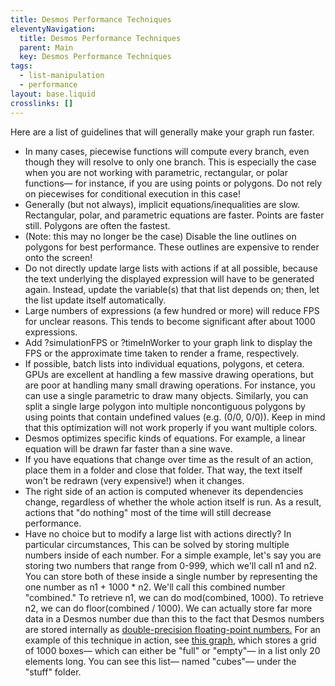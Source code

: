 ```yaml
---
title: Desmos Performance Techniques
eleventyNavigation:
  title: Desmos Performance Techniques
  parent: Main
  key: Desmos Performance Techniques
tags:
  - list-manipulation
  - performance
layout: base.liquid
crosslinks: []
---
```


Here are a list of guidelines that will generally make your graph run faster.

- In many cases, piecewise functions will compute every branch, even though they will resolve to only one branch. This is especially the case when you are not working with parametric, rectangular, or polar functions&mdash; for instance, if you are using points or polygons. Do not rely on piecewises for conditional execution in this case!
- Generally (but not always), implicit equations/inequalities are slow. Rectangular, polar, and parametric equations are faster. Points are faster still. Polygons are often the fastest.
- (Note: this may no longer be the case) Disable the line outlines on polygons for best performance. These outlines are expensive to render onto the screen!
- Do not directly update large lists with actions if at all possible, because the text underlying the displayed expression will have to be generated again. Instead, update the variable(s) that that list depends on; then, let the list update itself automatically.
- Large numbers of expressions (a few hundred or more) will reduce FPS for unclear reasons. This tends to become significant after about 1000 expressions.
- Add ?simulationFPS or ?timeInWorker to your graph link to display the FPS or the approximate time taken to render a frame, respectively.
- If possible, batch lists into individual equations, polygons, et cetera. GPUs are excellent at handling a few massive drawing operations, but are poor at handling many small drawing operations. For instance, you can use a single parametric to draw many objects. Similarly, you can split a single large polygon into multiple noncontiguous polygons by using points that contain undefined values (e.g. (0/0, 0/0)). Keep in mind that this optimization will not work properly if you want multiple colors.
- Desmos optimizes specific kinds of equations. For example, a linear equation will be drawn far faster than a sine wave.
- If you have equations that change over time as the result of an action, place them in a folder and close that folder. That way, the text itself won't be redrawn (very expensive!) when it changes.
- The right side of an action is computed whenever its dependencies change, regardless of whether the whole action itself is run. As a result, actions that "do nothing" most of the time will still decrease performance.
- Have no choice but to modify a large list with actions directly? In particular circumstances, This can be solved by storing multiple numbers inside of each number. For a simple example, let's say you are storing two numbers that range from 0-999, which we'll call n1 and n2. You can store both of these inside a single number by representing the one number as n1 + 1000 \* n2. We'll call this combined number "combined." To retrieve n1, we can do mod(combined, 1000). To retrieve n2, we can do floor(combined / 1000). We can actually store far more data in a Desmos number due than this to the fact that Desmos numbers are stored internally as <a href="https://en.wikipedia.org/wiki/Double-precision_floating-point_format">double-precision floating-point numbers.</a> For an example of this technique in action, see <a href="https://www.desmos.com/calculator/eqafyaphp7">this graph</a>, which stores a grid of 1000 boxes&mdash; which can either be "full" or "empty"&mdash; in a list only 20 elements long. You can see this list&mdash; named "cubes"&mdash; under the "stuff" folder.
